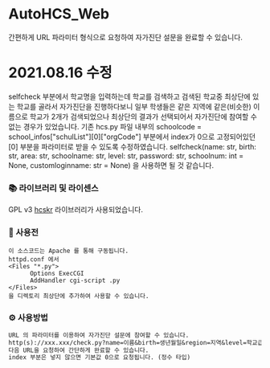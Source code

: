 # AutoHCS_Web
간편하게 URL 파라미터 형식으로 요청하여 자가진단 설문을 완료할 수 있습니다.

# 2021.08.16 수정
selfcheck 부분에서 학교명을 입력하는데 학교를 검색하고 검색된 학교중 최상단에 있는 학교를 골라서 자가진단을 진행하다보니
일부 학생들은 같은 지역에 같은(비슷한) 이름으로 학교가 2개가 검색되었으나 최상단의 결과가 선택되어서 자가진단에 참여할 수 없는 경우가 있었습니다.
기존 hcs.py 파일 내부의 schoolcode = school_infos["schulList"][0]["orgCode"] 부분에서 index가 0으로 고정되어있던 [0] 부분을 파라미터로 받을 수 있도록 수정하였습니다.
selfcheck(name: str, birth: str, area: str, schoolname: str, level: str, password: str, schoolnum: int = None, customloginname: str = None) 을 사용하면 될 것 같습니다.


### 📚 라이브러리 및 라이센스
GPL v3 [hcskr](https://github.com/331leo/hcskr_python) 라이브러리가 사용되었습니다.

### 📄 사용전
```
이 소스코드는 Apache 를 통해 구동됩니다.
httpd.conf 에서
<Files "*.py">
      Options ExecCGI
      AddHandler cgi-script .py
</Files>
을 디렉토리 최상단에 추가하여 사용할 수 있습니다.
```

### ⚙️ 사용방법
```txt
URL 의 파라미터를 이용하여 자가진단 설문에 참여할 수 있습니다.
http(s)://xxx.xxx/check.py?name=이름&birth=생년월일&region=지역&level=학교급&school=학교명&password=비밀번호(&index=int)
다음 URL을 요청하여 간단하게 완료할 수 있습니다.
index 부분은 넣지 않으면 기본값 0으로 요청됩니다. (정수 타입)
```
